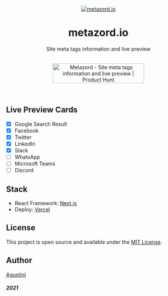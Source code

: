 <p align="center"><a href="https://www.metazord.io/"><img src="https://www.metazord.io/logo.svg" alt="metazord.io"/></a></p>
<h1 align="center">
    metazord.io
</h1>
<div align="center">Site meta tags information and live preview</div>
<br />
<p align="center">
<a href="https://www.producthunt.com/posts/metazord?utm_source=badge-featured&utm_medium=badge&utm_souce=badge-metazord" target="_blank" rel="noreferrer" className="product-hunt-badge"><img src="https://api.producthunt.com/widgets/embed-image/v1/featured.svg?post_id=313167" alt="Metazord - Site meta tags information and live preview | Product Hunt" width="250" height="54" /></a>
</p>
<br />

## Live Preview Cards

- [x] Google Search Result
- [x] Facebook
- [x] Twitter
- [x] LinkedIn
- [x] Slack
- [ ] WhatsApp
- [ ] Microsoft Teams
- [ ] Discord
## Stack

- React Framework: [Next.js](https://nextjs.org/)
- Deploy: [Vercel](https://vercel.com/)

## License

This project is open source and available under the [MIT License](LICENSE).

## Author

[Agustínl](https://www.agustinl.com?ref=github-sti)

##### 2021